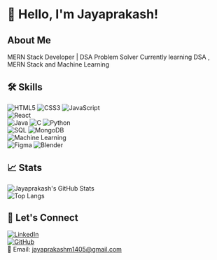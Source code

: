 # 👋 Hello, I'm Jayaprakash!

## About Me
MERN Stack Developer | DSA Problem Solver
Currently learning DSA , MERN Stack and Machine Learning  

## 🛠️ Skills  
![HTML5](https://img.shields.io/badge/HTML5-E34F26?style=for-the-badge&logo=html5&logoColor=white)  ![CSS3](https://img.shields.io/badge/CSS3-1572B6?style=for-the-badge&logo=css3&logoColor=white)  ![JavaScript](https://img.shields.io/badge/JavaScript-F7DF1E?style=for-the-badge&logo=javascript&logoColor=black)  
![React](https://img.shields.io/badge/React-61DAFB?style=for-the-badge&logo=react&logoColor=black)  
![Java](https://img.shields.io/badge/Java-007396?style=for-the-badge&logo=java&logoColor=white)  ![C](https://img.shields.io/badge/C-00599C?style=for-the-badge&logo=c&logoColor=white)    ![Python](https://img.shields.io/badge/Python-3776AB?style=for-the-badge&logo=python&logoColor=white)  
![SQL](https://img.shields.io/badge/SQL-4479A1?style=for-the-badge&logo=sqlite&logoColor=white)  ![MongoDB](https://img.shields.io/badge/MongoDB-47A248?style=for-the-badge&logo=mongodb&logoColor=white)  
![Machine Learning](https://img.shields.io/badge/Machine_Learning-FF6F00?style=for-the-badge&logo=scikit-learn&logoColor=white)  
![Figma](https://img.shields.io/badge/Figma-F24E1E?style=for-the-badge&logo=figma&logoColor=white)  ![Blender](https://img.shields.io/badge/Blender-F5792A?style=for-the-badge&logo=blender&logoColor=white)

## 📈 Stats  
![Jayaprakash's GitHub Stats](https://github-readme-stats.vercel.app/api?username=JAYAPRAKASH-M-05&show_icons=true&theme=tokyonight)  
![Top Langs](https://github-readme-stats.vercel.app/api/top-langs/?username=JAYAPRAKASH-M-05&layout=compact&theme=tokyonight)  

## 🤝 Let's Connect  
[![LinkedIn](https://img.shields.io/badge/LinkedIn-blue?style=for-the-badge&logo=linkedin)](https://www.linkedin.com/in/jayaprakash-m-908371255/)  
[![GitHub](https://img.shields.io/badge/GitHub-black?style=for-the-badge&logo=github)](https://github.com/JAYAPRAKASH-M-05)  
📧 Email: jayaprakashm1405@gmail.com
